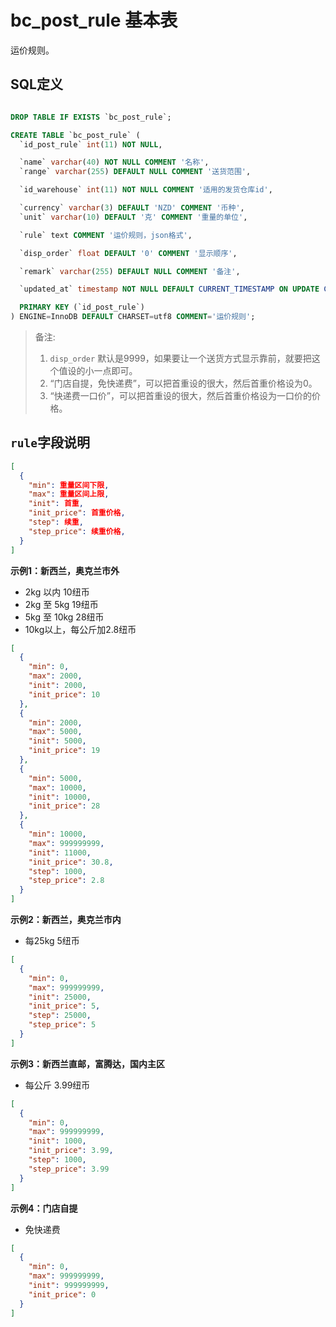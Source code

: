 # bc_post_rule 基本表

运价规则。

## SQL定义

```sql

DROP TABLE IF EXISTS `bc_post_rule`;

CREATE TABLE `bc_post_rule` (
  `id_post_rule` int(11) NOT NULL,

  `name` varchar(40) NOT NULL COMMENT '名称',
  `range` varchar(255) DEFAULT NULL COMMENT '送货范围',

  `id_warehouse` int(11) NOT NULL COMMENT '适用的发货仓库id',

  `currency` varchar(3) DEFAULT 'NZD' COMMENT '币种',
  `unit` varchar(10) DEFAULT '克' COMMENT '重量的单位',

  `rule` text COMMENT '运价规则，json格式',

  `disp_order` float DEFAULT '0' COMMENT '显示顺序',

  `remark` varchar(255) DEFAULT NULL COMMENT '备注',

  `updated_at` timestamp NOT NULL DEFAULT CURRENT_TIMESTAMP ON UPDATE CURRENT_TIMESTAMP COMMENT '更新时间',

  PRIMARY KEY (`id_post_rule`)
) ENGINE=InnoDB DEFAULT CHARSET=utf8 COMMENT='运价规则';

```

> 备注:
> 1. `disp_order` 默认是9999，如果要让一个送货方式显示靠前，就要把这个值设的小一点即可。
> 2. “门店自提，免快递费”，可以把首重设的很大，然后首重价格设为0。
> 3. “快递费一口价”，可以把首重设的很大，然后首重价格设为一口价的价格。

## `rule`字段说明

```json
[
  {
    "min": 重量区间下限,
    "max": 重量区间上限,
    "init": 首重,
    "init_price": 首重价格,
    "step": 续重,
    "step_price": 续重价格,
  }
]
```

**示例1：新西兰，奥克兰市外**

* 2kg 以内 10纽币
* 2kg 至 5kg 19纽币
* 5kg 至 10kg 28纽币
* 10kg以上，每公斤加2.8纽币

```json
[
  {
    "min": 0,
    "max": 2000,
    "init": 2000,
    "init_price": 10
  },
  {
    "min": 2000,
    "max": 5000,
    "init": 5000,
    "init_price": 19
  },
  {
    "min": 5000,
    "max": 10000,
    "init": 10000,
    "init_price": 28
  },
  {
    "min": 10000,
    "max": 999999999,
    "init": 11000,
    "init_price": 30.8,
    "step": 1000,
    "step_price": 2.8
  }
]
```

**示例2：新西兰，奥克兰市内**

* 每25kg 5纽币

```json
[
  {
    "min": 0,
    "max": 999999999,
    "init": 25000,
    "init_price": 5,
    "step": 25000,
    "step_price": 5
  }
]
```

**示例3：新西兰直邮，富腾达，国内主区**

* 每公斤 3.99纽币

```json
[
  {
    "min": 0,
    "max": 999999999,
    "init": 1000,
    "init_price": 3.99,
    "step": 1000,
    "step_price": 3.99
  }
]
```

**示例4：门店自提**

* 免快递费

```json
[
  {
    "min": 0,
    "max": 999999999,
    "init": 999999999,
    "init_price": 0
  }
]
```

